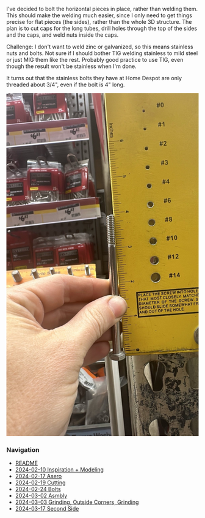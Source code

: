 I've decided to bolt the horizontal pieces in place, rather than welding them. This should make the welding much easier, since I only need to get things precise for flat pieces (the sides), rather than the whole 3D structure. The plan is to cut caps for the long tubes, drill holes through the top of the sides and the caps, and weld nuts inside the caps.

Challenge: I don't want to weld zinc or galvanized, so this means stainless nuts and bolts. Not sure if I should bother TIG welding stainless to mild steel or just MIG them like the rest. Probably good practice to use TIG, even though the result won't be stainless when I'm done.

It turns out that the stainless bolts they have at Home Despot are only threaded about 3/4", even if the bolt is 4" long.

![](bolt.jpeg)


### Navigation
* [README](README.md)
* [2024-02-10 Inspiration + Modeling](2024-02-10%20Inspiration%20+%20Modeling.md)
* [2024-02-17 Asero](2024-02-17%20Asero.md)
* [2024-02-19 Cutting](2024-02-19%20Cutting.md)
* [2024-02-24 Bolts](2024-02-24%20Bolts.md)
* [2024-03-02 Asmbly](2024-03-02%20Asmbly.md)
* [2024-03-03 Grinding, Outside Corners, Grinding](2024-03-03%20Grinding,%20Outside%20Corners,%20Grinding.md)
* [2024-03-17 Second Side](2024-03-17%20Second%20Side.md)

